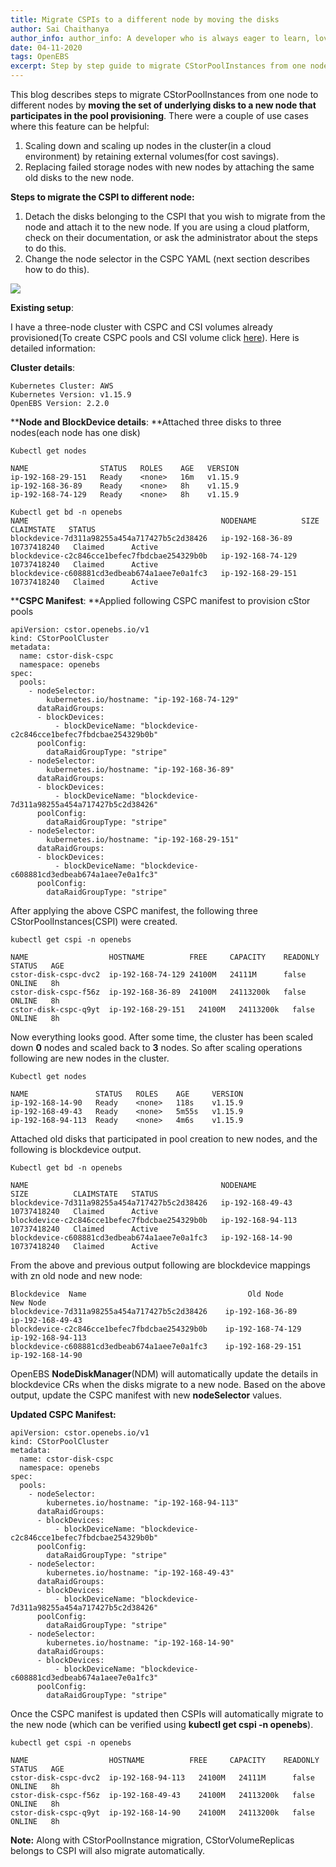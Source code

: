 ```yaml
---
title: Migrate CSPIs to a different node by moving the disks
author: Sai Chaithanya
author_info: author_info: A developer who is always eager to learn, loves algorithms, maths, Kubernetes, and programming, Passionate about Data Science. Enjoys playing kabaddi and traveling.
date: 04-11-2020
tags: OpenEBS
excerpt: Step by step guide to migrate CStorPoolInstances from one node to different nodes by moving the set of underlying disks
---
```



This blog describes steps to migrate CStorPoolInstances from one node to different nodes by **moving the set of underlying disks to a new node that participates in the pool provisioning**. There were a couple of use cases where this feature can be helpful:

1. Scaling down and scaling up nodes in the cluster(in a cloud environment) by retaining external volumes(for cost savings).
2. Replacing failed storage nodes with new nodes by attaching the same old disks to the new node.

**Steps to migrate the CSPI to different node:**

1. Detach the disks belonging to the CSPI that you wish to migrate from the node and attach it to the new node. If you are using a cloud platform, check on their documentation, or ask the administrator about the steps to do this.
2. Change the node selector in the CSPC YAML (next section describes how to do this).

![](https://lh4.googleusercontent.com/XTwKu6lE3lyoZ3cHRO9HNJGUaTOoGfE-OWGuscrmukbxEKJNPSaEqxUPbbNnnc3dcD-Aybc2_AF0y2Scf0QBxSDG_f9QZWRu67sXZjoMKO6nymhgelEWfDzPjfGKi4D9UwLBaN0D)

**Existing setup**:

I have a three-node cluster with CSPC and CSI volumes already provisioned(To create CSPC pools and CSI volume click [here](https://github.com/openebs/cstor-operators/blob/master/docs/quick.md#quickstart)). Here is detailed information:

**Cluster details**:

    Kubernetes Cluster: AWS
    Kubernetes Version: v1.15.9
    OpenEBS Version: 2.2.0 

****Node and BlockDevice details**: **Attached three disks to three nodes(each node has one disk)

    Kubectl get nodes
    
    NAME                STATUS   ROLES    AGE   VERSION
    ip-192-168-29-151   Ready    <none>   16m   v1.15.9
    ip-192-168-36-89    Ready    <none>   8h    v1.15.9
    ip-192-168-74-129   Ready    <none>   8h    v1.15.9
    
    Kubectl get bd -n openebs
    NAME                                           NODENAME          SIZE          CLAIMSTATE   STATUS  
    blockdevice-7d311a98255a454a717427b5c2d38426   ip-192-168-36-89  10737418240   Claimed      Active   
    blockdevice-c2c846cce1befec7fbdcbae254329b0b   ip-192-168-74-129 10737418240   Claimed      Active   
    blockdevice-c608881cd3edbeab674a1aee7e0a1fc3   ip-192-168-29-151 10737418240   Claimed      Active

****CSPC Manifest**: **Applied following CSPC manifest to provision cStor pools

    apiVersion: cstor.openebs.io/v1
    kind: CStorPoolCluster
    metadata:
      name: cstor-disk-cspc
      namespace: openebs
    spec:
      pools:
        - nodeSelector:
            kubernetes.io/hostname: "ip-192-168-74-129"
          dataRaidGroups:
          - blockDevices:
              - blockDeviceName: "blockdevice-c2c846cce1befec7fbdcbae254329b0b"
          poolConfig:
            dataRaidGroupType: "stripe"
        - nodeSelector:
            kubernetes.io/hostname: "ip-192-168-36-89"
          dataRaidGroups:
          - blockDevices:
              - blockDeviceName: "blockdevice-7d311a98255a454a717427b5c2d38426"
          poolConfig:
            dataRaidGroupType: "stripe"
        - nodeSelector:
            kubernetes.io/hostname: "ip-192-168-29-151"
          dataRaidGroups:
          - blockDevices:
              - blockDeviceName: "blockdevice-c608881cd3edbeab674a1aee7e0a1fc3"
          poolConfig:
            dataRaidGroupType: "stripe"

After applying the above CSPC manifest, the following three CStorPoolInstances(CSPI) were created.

    kubectl get cspi -n openebs
    
    NAME                  HOSTNAME          FREE     CAPACITY    READONLY  STATUS   AGE
    cstor-disk-cspc-dvc2  ip-192-168-74-129 24100M   24111M      false     ONLINE   8h
    cstor-disk-cspc-f56z  ip-192-168-36-89  24100M   24113200k   false     ONLINE   8h
    cstor-disk-cspc-q9yt  ip-192-168-29-151   24100M   24113200k   false     ONLINE   8h

Now everything looks good. After some time, the cluster has been scaled down **0** nodes and scaled back to **3** nodes. So after scaling operations following are new nodes in the cluster.

    Kubectl get nodes
    
    NAME               STATUS   ROLES    AGE     VERSION
    ip-192-168-14-90   Ready    <none>   118s    v1.15.9
    ip-192-168-49-43   Ready    <none>   5m55s   v1.15.9
    ip-192-168-94-113  Ready    <none>   4m6s    v1.15.9

Attached old disks that participated in pool creation to new nodes, and the following is blockdevice output.

    Kubectl get bd -n openebs
    
    NAME                                           NODENAME            SIZE          CLAIMSTATE   STATUS  
    blockdevice-7d311a98255a454a717427b5c2d38426   ip-192-168-49-43    10737418240   Claimed      Active   
    blockdevice-c2c846cce1befec7fbdcbae254329b0b   ip-192-168-94-113   10737418240   Claimed      Active   
    blockdevice-c608881cd3edbeab674a1aee7e0a1fc3   ip-192-168-14-90    10737418240   Claimed      Active

From the above and previous output following are blockdevice mappings with zn old node and new node:

    Blockdevice  Name                                    Old Node            New Node 
    blockdevice-7d311a98255a454a717427b5c2d38426    ip-192-168-36-89        ip-192-168-49-43
    blockdevice-c2c846cce1befec7fbdcbae254329b0b    ip-192-168-74-129       ip-192-168-94-113
    blockdevice-c608881cd3edbeab674a1aee7e0a1fc3    ip-192-168-29-151       ip-192-168-14-90

OpenEBS **NodeDiskManager**(NDM) will automatically update the details in blockdevice CRs when the disks migrate to a new node. Based on the above output, update the CSPC manifest with new **nodeSelector** values.

****Updated CSPC Manifest**:**

    apiVersion: cstor.openebs.io/v1
    kind: CStorPoolCluster
    metadata:
      name: cstor-disk-cspc
      namespace: openebs
    spec:
      pools:
        - nodeSelector:
            kubernetes.io/hostname: "ip-192-168-94-113"
          dataRaidGroups:
          - blockDevices:
              - blockDeviceName: "blockdevice-c2c846cce1befec7fbdcbae254329b0b"
          poolConfig:
            dataRaidGroupType: "stripe"
        - nodeSelector:
            kubernetes.io/hostname: "ip-192-168-49-43"
          dataRaidGroups:
          - blockDevices:
              - blockDeviceName: "blockdevice-7d311a98255a454a717427b5c2d38426"
          poolConfig:
            dataRaidGroupType: "stripe"
        - nodeSelector:
            kubernetes.io/hostname: "ip-192-168-14-90"
          dataRaidGroups:
          - blockDevices:
              - blockDeviceName: "blockdevice-c608881cd3edbeab674a1aee7e0a1fc3"
          poolConfig:
            dataRaidGroupType: "stripe"

Once the CSPC manifest is updated then CSPIs will automatically migrate to the new node (which can be verified using ****kubectl get cspi -n openebs****).

    kubectl get cspi -n openebs
    
    NAME                  HOSTNAME          FREE     CAPACITY    READONLY  STATUS   AGE
    cstor-disk-cspc-dvc2  ip-192-168-94-113   24100M   24111M      false     ONLINE   8h
    cstor-disk-cspc-f56z  ip-192-168-49-43    24100M   24113200k   false     ONLINE   8h
    cstor-disk-cspc-q9yt  ip-192-168-14-90    24100M   24113200k   false     ONLINE   8h

**Note:** Along with CStorPoolInstance migration, CStorVolumeReplicas belongs to CSPI will also migrate automatically.
